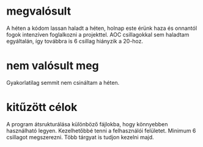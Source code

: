 
# megvalósult

A héten a kódom lassan haladt a héten, holnap este érünk haza és onnantól fogok intenzíven foglalkozni a projekttel.
AOC csillagokkal sem haladtam egyáltalán, így továbbra is 6 csillag hiányzik a 20-hoz. 

# nem valósult meg

Gyakorlatilag semmit nem csináltam a héten.

# kitűzött célok

A program átsrukturálása különböző fájlokba, hogy könnyebben használható legyen. Kezelhetőbbé tenni a felhasználói felületet. 
Minimum 6 csillagot megszerezni. Több tárgyat is tudjon kezelni majd.
